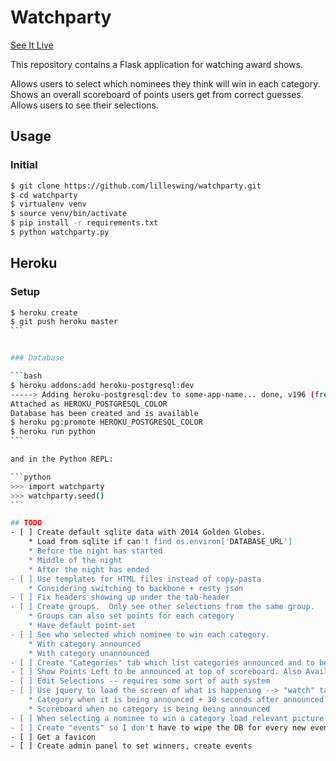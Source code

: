 # Watchparty
[See It Live](http://watchparty.herokuapp.com)

This repository contains a Flask application for watching award shows.

Allows users to select which nominees they think will win in each category.
Shows an overall scoreboard of points users get from correct guesses.
Allows users to see their selections.

## Usage

### Initial

```bash
$ git clone https://github.com/lilleswing/watchparty.git
$ cd watchparty
$ virtualenv venv
$ source venv/bin/activate
$ pip install -r requirements.txt
$ python watchparty.py
```

## Heroku

### Setup
````bash
$ heroku create
$ git push heroku master
```


### Database

```bash
$ heroku addons:add heroku-postgresql:dev
-----> Adding heroku-postgresql:dev to some-app-name... done, v196 (free)
Attached as HEROKU_POSTGRESQL_COLOR
Database has been created and is available
$ heroku pg:promote HEROKU_POSTGRESQL_COLOR
$ heroku run python
```

and in the Python REPL:

```python
>>> import watchparty
>>> watchparty.seed()
```

## TODO
- [ ] Create default sqlite data with 2014 Golden Globes.
    * Load from sqlite if can't find os.environ['DATABASE_URL']
    * Before the night has started
    * Middle of the night
    * After the night has ended
- [ ] Use templates for HTML files instead of copy-pasta
    * Considering switching to backbone + resty json
- [ ] Fix headers showing up under the tab-header
- [ ] Create groups.  Only see other selections from the same group.
    * Groups can also set points for each category
    * Have default point-set
- [ ] See who selected which nominee to win each category.
    * With category announced
    * With category unannounced
- [ ] Create "Categories" tab which list categories announced and to be announced
- [ ] Show Points Left to be announced at top of scoreboard. Also Available Points
- [ ] Edit Selections -- requires some sort of auth system
- [ ] Use jquery to load the screen of what is happening --> "watch" tab
    * Category when it is being announced + 30 seconds after announced
    * Scoreboard when no category is being being announced
- [ ] When selecting a nominee to win a category load relevant picture
- [ ] Create "events" so I don't have to wipe the DB for every new event
- [ ] Get a favicon
- [ ] Create admin panel to set winners, create events
